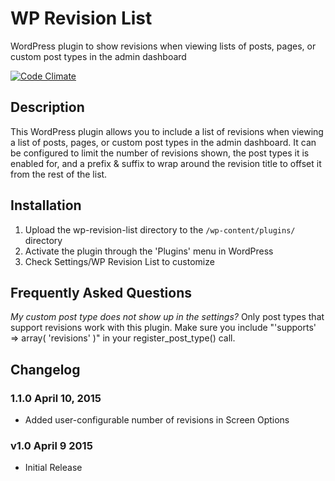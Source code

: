# WP Revision List

WordPress plugin to show revisions when viewing lists of posts, pages, or custom post types in the admin dashboard

[![Code Climate](https://codeclimate.com/github/petenelson/wp-revision-list/badges/gpa.svg)](https://codeclimate.com/github/petenelson/wp-revision-list)

## Description

This WordPress plugin allows you to include a list of revisions when viewing a list of posts, pages, or custom post types in the admin dashboard.  It can be configured
to limit the number of revisions shown, the post types it is enabled for, and a prefix & suffix to wrap around the revision title to offset it from the rest of the list.

## Installation

1. Upload the wp-revision-list directory to the `/wp-content/plugins/` directory
2. Activate the plugin through the 'Plugins' menu in WordPress
3. Check Settings/WP Revision List to customize

## Frequently Asked Questions

*My custom post type does not show up in the settings?*
Only post types that support revisions work with this plugin.  Make sure you include "'supports' => array( 'revisions' )" in your register_post_type() call.


## Changelog

### 1.1.0 April 10, 2015
- Added user-configurable number of revisions in Screen Options

### v1.0 April 9 2015
- Initial Release
